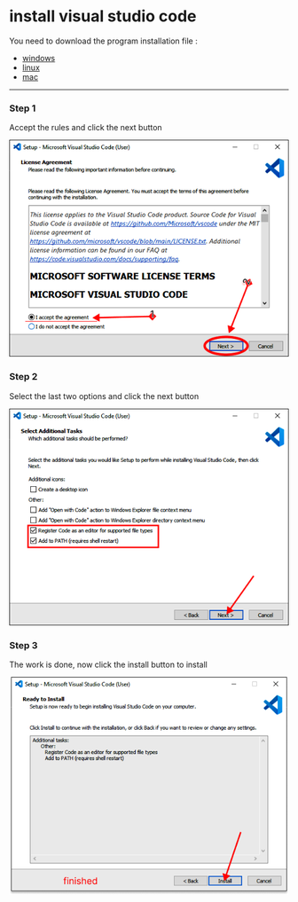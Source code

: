 <h1>install visual studio code</h1>
<div>
  <p>You need to download the program installation file :</p>
  <ul>
    <li>
      <a
        href="https://code.visualstudio.com/sha/download?build=stable&os=win32-x64-user"
        >windows</a
      >
    </li>
    <li>
      <a
        href="https://code.visualstudio.com/sha/download?build=stable&os=linux-deb-x64"
      >linux</a
      >
    </li>
    <li>
      <a
        href="https://code.visualstudio.com/sha/download?build=stable&os=darwin-universal"
      >mac</a
      >
    </li>
  </ul>
</div>
<hr />
<div>
  <div>
    <h3>Step 1</h3>
    <p>Accept the rules and click the next button</p>
    <img
      alt="Step 1"
      src="https://github.com/sinamahboub/install-visual-studio-code/blob/main/1.png"
    />
  </div>

  <div>
    <h3>Step 2</h3>
    <p>Select the last two options and click the next button</p>
    <img
      alt="Step 2"
      src="https://github.com/sinamahboub/install-visual-studio-code/blob/main/2.png"
    />
  </div>

  <div>
    <h3>Step 3</h3>
    <p>The work is done, now click the install button to install</p>
    <img
      alt="Step 3"
      src="https://github.com/sinamahboub/install-visual-studio-code/blob/main/3.png"
    />
  </div>
</div>
